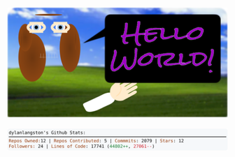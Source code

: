 <!-- 
Version 2.0.209
Built Sat Feb 15 2025 05:07:21 GMT+0000 (Coordinated Universal Time)
-->

<h1 align="center">
  <a href="https://github.com/dylanlangston/dylanlangston/tree/master/src" title="Click to View Source">
    <picture width="100%" alt="Dylan">
      <source media="(prefers-color-scheme: dark)" srcset="dylan-dark.svg?version=2.0.209">
      <img src="dylan-light.svg?version=2.0.209" alt="Dylan">
    </picture>
  </a>
</h1>

<div align="center">
  <picture width="100%" alt="Profile Info and Stats">
    <source media="(prefers-color-scheme: dark)" srcset="stats-dark.svg?version=2.0.209">
    <img src="stats-light.svg?version=2.0.209" alt="Profile Info and Stats">
  </picture>
</div>
